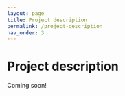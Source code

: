 ```yaml
---
layout: page
title: Project description
permalink: /project-description
nav_order: 3
---
```


# Project description

Coming soon!
